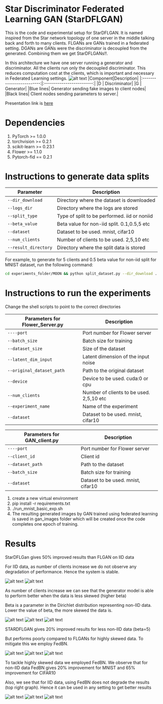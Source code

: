 # Star Discriminator Federated Learning GAN (StarDFLGAN)
This is the code and experimental setup for StarDFLGAN. It is named inspired from the Star network topology of one server in the middle talking back and forth to many clients. FLGANs are GANs trained in a federated setting. DGANs are GANs were the discriminator is decoupled from the generated. Combining them we get StarDFLGANs!!.

In this architecture we have one server running a generator and discriminator. All the clients run only the decoupled discriminator. This reduces computation cost at the clients, which is important and necessary in Federated Learning settings.
![alt text](images/StarDFLGAN.png)
|Component|Description|
|:-------------------------:|:-------------------------:|
|D | Discriminator|
|G | Generator|
|Blue lines| Generator sending fake images to client nodes|
|Black lines| Client nodes sending parameters to server.|

Presentation link is [here](https://drive.google.com/file/d/1t41hnviY2qq0W549GTXLSTrSfgqcaYHB/view?usp=share_link)

# Dependencies
1. PyTorch >= 1.0.0
2. torchvision >= 0.2.1
3. scikit-learn >= 0.23.1
4. Flower >= 1.1.0
4. Pytorch-fid == 0.2.1


# Instructions to generate data splits
| Parameter                      | Description                                 |
| ----------------------------- | ---------------------------------------- |
| `--dir_download`              | Directory where the dataset is downloaded |
| `--logs_dir`                  | Directory where the logs are stored       |
| `--split_type`                | Type of split to be performed. iid or noniid             |
| `--beta_value`                | Beta value for non-iid split. 0.1,0.5,5 etc             |
| `--dataset`                   | Dataset to be used. mnist, cifar10             |
| `--num_clients`               | Number of clients to be used. 2,5,10 etc             |
| `--result_directory`          | Directory where the split data is stored             |

For example, to generate for 5 clients and 0.5 beta value for non-iid split for MNIST dataset, run the following command:

```bash
cd experiments_folder/MOON && python split_dataset.py --dir_download ../current_dir --logs_dir ../logs --split_type noniid --beta_value 0.5 --dataset mnist --num_clients 5 --result_directory ../../mnist_splits_5_05_noniid &
```

# Instructions to run the experiments
Change the shell scripts to point to the correct directories 


| Parameters for Flower_Server.py                      | Description                                 |
| ----------------------------- | ---------------------------------------- |
| `----port`              | Port number for Flower server |
| `--batch_size`                  | Batch size for training       |
| `--dataset_size`                | Size of the dataset             |
| `--latent_dim_input`                | Latent dimension of the input noise             |
| `--original_dataset_path`                   | Path to the original dataset             |
| `--device`               | Device to be used. cuda:0 or cpu             |
| `--num_clients`               | Number of clients to be used. 2,5,10 etc             |
| `--experiment_name`          | Name of the experiment             |
| `--dataset`          | Dataset to be used. mnist, cifar10             |



| Parameters for GAN_client.py                      | Description                                 |
| ----------------------------- | ---------------------------------------- |
| `----port`              | Port number for Flower server |
| `--client_id`                  | Client id       |
| `--dataset_path`                | Path to the dataset             |
| `--batch_size`                | Batch size for training             |
| `--dataset`                   | Dataset to be used. mnist, cifar10             |


1. create a new virtual environment
1. pip install -r requirements.txt
1. ./run_mnist_basic_exp.sh
1. The resulting generated images by GAN trained using federated learning is saved in gan_images folder 
   which will be created once the code completes one epoch of training. 


# Results
StarDFLGan gives 50% improved results than FLGAN on IID data

For IID data, as number of clients increase we do not observe any degradation of performance. Hence the system is stable.

![alt text](images/output1.png)
![alt text](images/output2.png)

As number of clients increase we can see that the generator model is able to perform better when the data is less skewed (higher beta)

Beta is a parameter in the Dirichlet distribution representing non-IID data. Lower the value of beta, the more skewed the data is.

![alt text](images/output3.png)
![alt text](images/output4.png)
![alt text](images/output5.png)

STARDFLGAN gives 20% improved results for less non-IID data (beta=5) 

But performs poorly compared to FLGANs for highly skewed data. To mitigate this we employ FedBN.

![alt text](images/output6.png)
![alt text](images/output7.png)
![alt text](images/output8.png)

To tackle highly skewed data we employed FedBN. We observe that for non-IID data FedBN gives 20% improvement for MNIST and 65% improvement for CIFAR10

Also, we see that for IID data, using FedBN does not degrade the results (top right graph). Hence it can be used in any setting to get better results

![alt text](images/output9.png)
![alt text](images/output10.png)
![alt text](images/output11.png)
